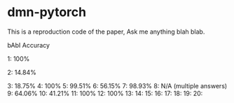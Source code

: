 # dmn-pytorch
This is a reproduction code of the paper, Ask me anything blah blab.

bAbI Accuracy

 1: 100%

 2: 14.84%

 3: 18.75%
 4: 100%
 5: 99.51%
 6: 56.15% 
 7: 98.93% 
 8: N/A (multiple answers)
 9: 64.06%
10: 41.21%
11: 100%
12: 100%
13:
14:
15:
16:
17:
18:
19:
20:
